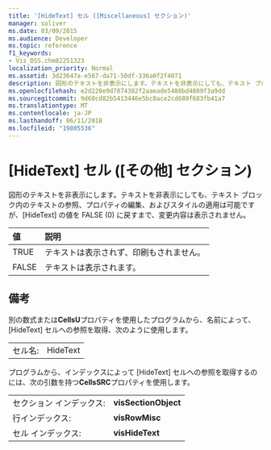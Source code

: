 ```yaml
---
title: '[HideText] セル ([Miscellaneous] セクション)'
manager: soliver
ms.date: 03/09/2015
ms.audience: Developer
ms.topic: reference
f1_keywords:
- Vis_DSS.chm82251323
localization_priority: Normal
ms.assetid: 3d23647a-e567-da71-50df-336a0f2f4071
description: 図形のテキストを非表示にします。テキストを非表示にしても、テキスト ブロック内のテキストの参照、プロパティの編集、およびスタイルの適用は可能ですが、[HideText] の値を FALSE (0) に戻すまで、変更内容は表示されません。
ms.openlocfilehash: e2d220e9d7874382f2aaeade5488bd4809f3a9dd
ms.sourcegitcommit: 9d60cd82b5413446e5bc8ace2cd689f683fb41a7
ms.translationtype: MT
ms.contentlocale: ja-JP
ms.lasthandoff: 06/11/2018
ms.locfileid: "19805536"
---
```

# <a name="hidetext-cell-miscellaneous-section"></a>[HideText] セル ([その他] セクション)

図形のテキストを非表示にします。テキストを非表示にしても、テキスト ブロック内のテキストの参照、プロパティの編集、およびスタイルの適用は可能ですが、[HideText] の値を FALSE (0) に戻すまで、変更内容は表示されません。
  
|**値**|**説明**|
|:-----|:-----|
| TRUE  <br/> | テキストは表示されず、印刷もされません。  <br/> |
| FALSE  <br/> | テキストは表示されます。  <br/> |
   
## <a name="remarks"></a>備考

別の数式または**CellsU**プロパティを使用したプログラムから、名前によって、[HideText] セルへの参照を取得、次のように使用します。 
  
|||
|:-----|:-----|
| セル名:  <br/> | HideText  <br/> |
   
プログラムから、インデックスによって [HideText] セルへの参照を取得するのには、次の引数を持つ**CellsSRC**プロパティを使用します。 
  
|||
|:-----|:-----|
| セクション インデックス:  <br/> |**visSectionObject** <br/> |
| 行インデックス:  <br/> |**visRowMisc** <br/> |
| セル インデックス:  <br/> |**visHideText** <br/> |
   

